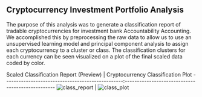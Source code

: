 ## Cryptocurrency Investment Portfolio Analysis

The purpose of this analysis was to generate a classification report of tradable cryptocurrencies for investment bank Accountability Accounting. We accomplished this by preprocessing the raw data to allow us to use an unsupervised learning model and principal component analysis to assign each cryptocurrency to a cluster or class. The classification clusters for each currency can be seen visualized on a plot of the final scaled data coded by color.

Scaled Classification Report (Preview)           |    Cryptocurrency Classification Plot
-------------------------------------------------:-------------------------------------------------
![class_report](https://user-images.githubusercontent.com/108199140/199623150-94cc4e1f-b361-4374-98e1-ec06f4a1695a.PNG) | ![class_plot](https://user-images.githubusercontent.com/108199140/199623169-51baa262-621d-4c5c-8448-c5a41bcae7a9.PNG)

